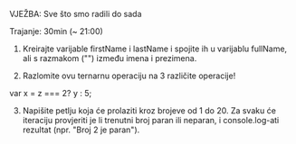 VJEŽBA: Sve što smo radili do sada

Trajanje: 30min (~ 21:00)


1. Kreirajte varijable firstName i lastName i spojite ih u varijablu fullName, ali s razmakom ("") između imena i prezimena. 


2. Razlomite ovu ternarnu operaciju na 3 različite operacije!

var x = z === 2? y : 5;


3. Napišite petlju koja će prolaziti kroz brojeve od 1 do 20. Za svaku će iteraciju provjeriti je li trenutni broj paran ili neparan, i console.log-ati rezultat (npr. "Broj 2 je paran").  